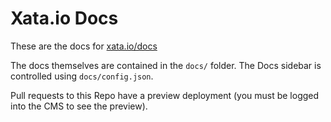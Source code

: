 # Xata.io Docs

These are the docs for [xata.io/docs](https://xata.io/docs)

The docs themselves are contained in the `docs/` folder. The Docs sidebar is controlled using `docs/config.json`.

Pull requests to this Repo have a preview deployment (you must be logged into the CMS to see the preview).
